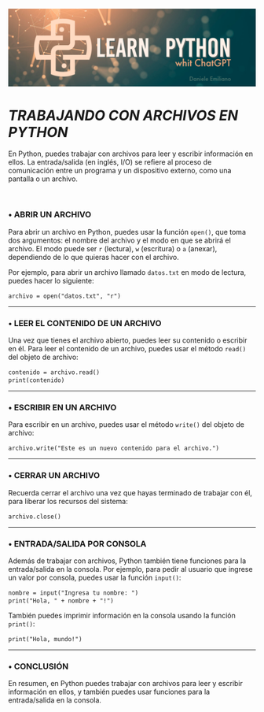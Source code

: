 <p align="center">
  <img src="../src/Learn-python.png">
</p>


# ***TRABAJANDO CON ARCHIVOS EN PYTHON***

En Python, puedes trabajar con archivos para leer y escribir información en ellos. La entrada/salida (en inglés, I/O) se refiere al proceso de comunicación entre un programa y un dispositivo externo, como una pantalla o un archivo.

<br>

###  **• ABRIR UN ARCHIVO**

Para abrir un archivo en Python, puedes usar la función `open()`, que toma dos argumentos: el nombre del archivo y el modo en que se abrirá el archivo. El modo puede ser `r` (lectura), `w` (escritura) o `a` (anexar), dependiendo de lo que quieras hacer con el archivo.

Por ejemplo, para abrir un archivo llamado `datos.txt` en modo de lectura, puedes hacer lo siguiente:

```
archivo = open("datos.txt", "r")
```

---

###  **• LEER EL CONTENIDO DE UN ARCHIVO**

Una vez que tienes el archivo abierto, puedes leer su contenido o escribir en él. Para leer el contenido de un archivo, puedes usar el método `read()` del objeto de archivo:

```
contenido = archivo.read()
print(contenido)
```

---

###  **• ESCRIBIR EN UN ARCHIVO**

Para escribir en un archivo, puedes usar el método `write()` del objeto de archivo:

```
archivo.write("Este es un nuevo contenido para el archivo.")
```

---

###  **• CERRAR UN ARCHIVO**

Recuerda cerrar el archivo una vez que hayas terminado de trabajar con él, para liberar los recursos del sistema:

```
archivo.close()
```

---

###  **• ENTRADA/SALIDA POR CONSOLA**

Además de trabajar con archivos, Python también tiene funciones para la entrada/salida en la consola. Por ejemplo, para pedir al usuario que ingrese un valor por consola, puedes usar la función `input()`:

```
nombre = input("Ingresa tu nombre: ")
print("Hola, " + nombre + "!")
```

También puedes imprimir información en la consola usando la función `print()`:

```
print("Hola, mundo!")
```

---

###  **• CONCLUSIÓN**

En resumen, en Python puedes trabajar con archivos para leer y escribir información en ellos, y también puedes usar funciones para la entrada/salida en la consola.

